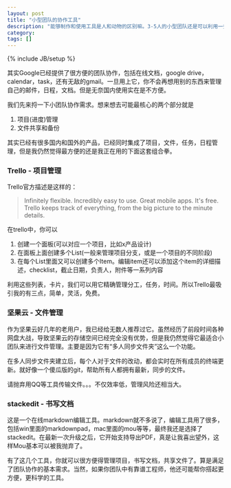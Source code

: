 ```yaml
---
layout: post
title: "小型团队的协作工具"
description: "能够制作和使用工具是人和动物的区别嘛。3-5人的小型团队还是可以利用一些免费工具来提高协作效率的"
category: 
tags: []
---
```

{% include JB/setup %}

其实Google已经提供了很方便的团队协作，包括在线文档，google drive，calendar，task，还有无敌的gmail。一旦用上它，你不会再想用别的东西来管理自己的邮件，日程，文档。但是无奈国内使用实在是不方便。

我们先来捋一下小团队协作需求。想来想去可能最核心的两个部分就是

1. 项目(进度)管理
2. 文件共享和备份

其实已经有很多国内和国外的产品，已经同时集成了项目，文件，任务，日程管理，但是我仍然觉得最方便的还是我正在用的下面这套组合拳。

### Trello - 项目管理

Trello官方描述是这样的：

>Infinitely flexible. Incredibly easy to use. Great mobile apps. It's free. Trello keeps track of everything, from the big picture to the minute details.

在trello中，你可以

1. 创建一个面板(可以对应一个项目，比如x产品设计)
2. 在面板上面创建多个List(一般来管理项目分支，或是一个项目的不同阶段)
3. 在每个List里面又可以创建多个Item。编辑item还可以添加这个item的详细描述，checklist，截止日期，负责人，附件等一系列内容

利用这些列表，卡片，我们可以用它精确管理分工，任务，时间。所以Trello最吸引我的有三点，简单，灵活，免费。

### 坚果云 - 文件管理

作为坚果云好几年的老用户，我已经给无数人推荐过它。虽然经历了前段时间各种网盘大战，导致坚果云的存储空间已经完全没有优势，但是我仍然觉得它最适合小团队来进行文件管理。主要是因为它有“多人同步文件夹”这么一个功能。

在多人同步文件夹建立后，每个人对于文件的改动，都会实时在所有成员的终端更新。就好像一个傻瓜版的git，帮助所有人都拥有最新，同步的文件。

请抛弃用QQ等工具传输文件。。。不仅效率低，管理风险还相当大。


### stackedit - 书写文档

这是一个在线markdown编辑工具。markdown就不多说了，编辑工具用了很多，包括win里面的markdownpad，mac里面的mou等等，最终我还是选择了stackedit。在最新一次升级之后，它开始支持导出PDF，真是让我喜出望外，这样Mou基本可以被我抛弃了。

有了这几个工具，你就可以很方便得管理项目，书写文档，共享文件了。算是满足了团队协作的基本需求。当然，如果你团队中有靠谱工程师，他还可能帮你搭起更方便，更科学的工具。

